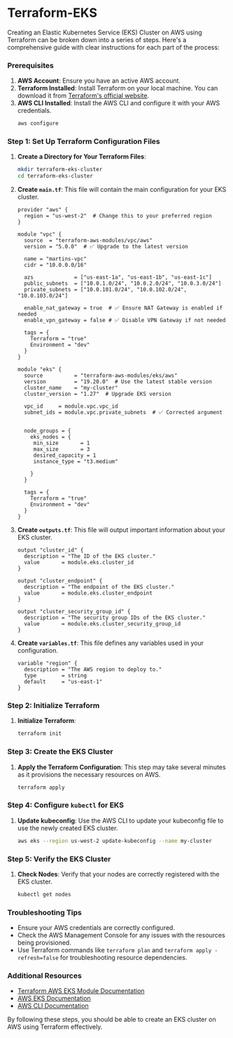 # Terraform-EKS
Creating an Elastic Kubernetes Service (EKS) Cluster on AWS using Terraform can be broken down into a series of steps. Here's a comprehensive guide with clear instructions for each part of the process:

### Prerequisites
1. **AWS Account**: Ensure you have an active AWS account.
2. **Terraform Installed**: Install Terraform on your local machine. You can download it from [Terraform's official website](https://www.terraform.io/downloads.html).
3. **AWS CLI Installed**: Install the AWS CLI and configure it with your AWS credentials.
   ```bash
   aws configure
   ```

### Step 1: Set Up Terraform Configuration Files
1. **Create a Directory for Your Terraform Files**:
   ```bash
   mkdir terraform-eks-cluster
   cd terraform-eks-cluster
   ```

2. **Create `main.tf`**:
   This file will contain the main configuration for your EKS cluster.
   ```hcl
   provider "aws" {
     region = "us-west-2"  # Change this to your preferred region
   }

   module "vpc" {
     source  = "terraform-aws-modules/vpc/aws"
     version = "5.0.0"  # ✅ Upgrade to the latest version

     name = "martins-vpc"
     cidr = "10.0.0.0/16"

     azs             = ["us-east-1a", "us-east-1b", "us-east-1c"]
     public_subnets  = ["10.0.1.0/24", "10.0.2.0/24", "10.0.3.0/24"]
     private_subnets = ["10.0.101.0/24", "10.0.102.0/24", "10.0.103.0/24"]

     enable_nat_gateway = true  # ✅ Ensure NAT Gateway is enabled if needed
     enable_vpn_gateway = false # ✅ Disable VPN Gateway if not needed

     tags = {
       Terraform = "true"
       Environment = "dev"
     }
   }

   module "eks" {
     source          = "terraform-aws-modules/eks/aws"
     version         = "19.20.0"  # Use the latest stable version
     cluster_name    = "my-cluster"
     cluster_version = "1.27"  # Upgrade EKS version

     vpc_id     = module.vpc.vpc_id
     subnet_ids = module.vpc.private_subnets  # ✅ Corrected argument


     node_groups = {
       eks_nodes = {
        min_size       = 1
        max_size       = 3
        desired_capacity = 1
        instance_type = "t3.medium"

       }
     }

     tags = {
       Terraform = "true"
       Environment = "dev"
     }
   }
   ```

3. **Create `outputs.tf`**:
   This file will output important information about your EKS cluster.
   ```hcl
   output "cluster_id" {
     description = "The ID of the EKS cluster."
     value       = module.eks.cluster_id
   }

   output "cluster_endpoint" {
     description = "The endpoint of the EKS cluster."
     value       = module.eks.cluster_endpoint
   }

   output "cluster_security_group_id" {
     description = "The security group IDs of the EKS cluster."
     value       = module.eks.cluster_security_group_id
   }
   ```

4. **Create `variables.tf`**:
   This file defines any variables used in your configuration.
   ```hcl
   variable "region" {
     description = "The AWS region to deploy to."
     type        = string
     default     = "us-east-1"
   }
   ```

### Step 2: Initialize Terraform
1. **Initialize Terraform**:
   ```bash
   terraform init
   ```

### Step 3: Create the EKS Cluster
1. **Apply the Terraform Configuration**:
   This step may take several minutes as it provisions the necessary resources on AWS.
   ```bash
   terraform apply
   ```

### Step 4: Configure `kubectl` for EKS
1. **Update kubeconfig**:
   Use the AWS CLI to update your kubeconfig file to use the newly created EKS cluster.
   ```bash
   aws eks --region us-west-2 update-kubeconfig --name my-cluster
   ```

### Step 5: Verify the EKS Cluster
1. **Check Nodes**:
   Verify that your nodes are correctly registered with the EKS cluster.
   ```bash
   kubectl get nodes
   ```

### Troubleshooting Tips
- Ensure your AWS credentials are correctly configured.
- Check the AWS Management Console for any issues with the resources being provisioned.
- Use Terraform commands like `terraform plan` and `terraform apply -refresh=false` for troubleshooting resource dependencies.

### Additional Resources
- [Terraform AWS EKS Module Documentation](https://registry.terraform.io/modules/terraform-aws-modules/eks/aws/latest)
- [AWS EKS Documentation](https://docs.aws.amazon.com/eks/latest/userguide/what-is-eks.html)
- [AWS CLI Documentation](https://docs.aws.amazon.com/cli/latest/userguide/cli-configure-quickstart.html)

By following these steps, you should be able to create an EKS cluster on AWS using Terraform effectively.